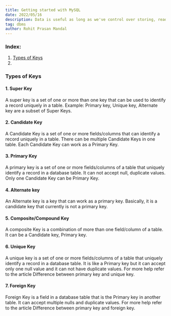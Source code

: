 ```yaml
---
title: Getting started with MySQL
date: 2022/05/16
description: Data is useful as long as we've control over storing, reading, updating and deleting it as per our needs. MySQL is a Database Management System which allows us to use the CRUD(create, read, update, and delete) method.
tag: dbms
author: Rohit Prasan Mandal
---
```

### Index:

1. [Types of Keys](https://xiaowuc2.vercel.app/posts/2022-05-16-getting-started-with-MySQL#types-of-keys)
2. 

### Types of Keys

#### 1. Super Key
A super key is a set of one or more than one key that can be used to identify a record uniquely in a table. Example: Primary key, Unique key, Alternate key are a subset of Super Keys.

#### 2. Candidate Key
A Candidate Key is a set of one or more fields/columns that can identify a record uniquely in a table. There can be multiple Candidate Keys in one table. Each Candidate Key can work as a Primary Key.

#### 3. Primary Key
A primary key is a set of one or more fields/columns of a table that uniquely identify a record in a database table. It can not accept null, duplicate values. Only one Candidate Key can be Primary Key.

#### 4. Alternate key
An Alternate key is a key that can work as a primary key. Basically, it is a candidate key that currently is not a primary key.

#### 5. Composite/Compound Key
A composite Key is a combination of more than one field/column of a table. It can be a Candidate key, Primary key.

#### 6. Unique Key
A unique key is a set of one or more fields/columns of a table that uniquely identify a record in a database table. It is like a Primary key but it can accept only one null value and it can not have duplicate values. For more help refer to the article Difference between primary key and unique key.

#### 7. Foreign Key
Foreign Key is a field in a database table that is the Primary key in another table. It can accept multiple nulls and duplicate values. For more help refer to the article Difference between primary key and foreign key.

